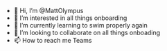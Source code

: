 - 👋 Hi, I’m @MattOlympus
- 👀 I’m interested in all things onboarding
- 🌱 I’m currently learning to swim properly again
- 💞️ I’m looking to collaborate on all things onboading
- 📫 How to reach me Teams

<!---
MattOlympus/MattOlympus is a ✨ special ✨ repository because its `README.md` (this file) appears on your GitHub profile.
You can click the Preview link to take a look at your changes.
--->
